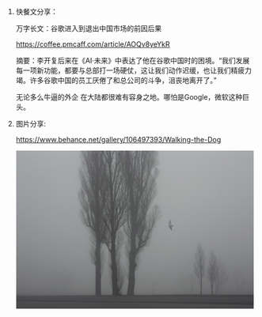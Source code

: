 1. 快餐文分享：

   万字长文：谷歌进入到退出中国市场的前因后果

   https://coffee.pmcaff.com/article/AOQv8yeYkR

   摘要：李开复后来在《AI·未来》中表达了他在谷歌中国时的困境。“我们发展每一项新功能，都要与总部打一场硬仗，这让我们动作迟缓，也让我们精疲力竭。许多谷歌中国的员工厌倦了和总公司的斗争，沮丧地离开了。”

   无论多么牛逼的外企 在大陆都很难有容身之地。哪怕是Google，微软这种巨头。
   
2. 图片分享:

   https://www.behance.net/gallery/106497393/Walking-the-Dog

   ![img](docs/244b68106497393.5f912a2757629.jpg)